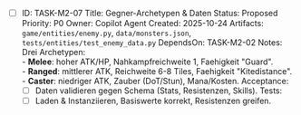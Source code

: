 - [ ] ID: TASK-M2-07
  Title: Gegner-Archetypen & Daten
  Status: Proposed
  Priority: P0
  Owner: Copilot Agent
  Created: 2025-10-24
  Artifacts: `game/entities/enemy.py`, `data/monsters.json`, `tests/entities/test_enemy_data.py`
  DependsOn: TASK-M2-02
  Notes:
  Drei Archetypen:  
        - **Melee**: hoher ATK/HP, Nahkampfreichweite 1, Faehigkeit "Guard".  
        - **Ranged**: mittlerer ATK, Reichweite 6-8 Tiles, Faehigkeit "Kitedistance".  
        - **Caster**: niedriger ATK, Zauber (DoT/Stun), Mana/Kosten.
  Acceptance:
  - [ ] Daten validieren gegen Schema (Stats, Resistenzen, Skills).
  Tests:
  - [ ] Laden & Instanziieren, Basiswerte korrekt, Resistenzen greifen.

